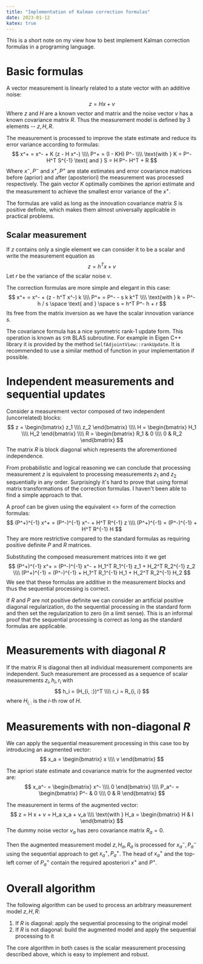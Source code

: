 ```yaml
---
title: "Implementation of Kalman correction formulas"
date: 2023-01-12
katex: true
---
```


This is a short note on my view how to best implement Kalman correction formulas in a programing language.

# Basic formulas

A vector measurement is linearly related to a state vector with an additive noise:
$$
z = H x + v
$$
Where $z$ and $H$ are a known vector and matrix and the noise vector $v$ has a known covariance matrix $R$.
Thus the measurement model is defined by 3 elements -- $z, H, R$.

The measurement is processed to improve the state estimate and reduce its error variance according to formulas:
$$
x^+ = x^- + K (z - H x^-) \\\\
P^+ = (I - KH) P^- \\\\
\text{with } K = P^- H^T S^{-1} \text{ and } S = H P^- H^T + R
$$
Where $x^-, P^-$ and $x^+, P^+$ are state estimates and error covariance matrices before (aprior) and after (aposteriori) the measurement was processed respectively.
The gain vector $K$ optimally combines the apriori estimate and the measurement to achieve the smallest error variance of the $x^+$.

The formulas are valid as long as the innovation covariance matrix $S$ is positive definite, which makes them almost universally applicable in practical problems.

## Scalar measurement 

If $z$ contains only a single element we can consider it to be a scalar and write the measurement equation as
$$
z = h^T x + v
$$
Let $r$ be the variance of the scalar noise $v$.

The correction formulas are more simple and elegant in this case:
$$
x^+ = x^- + (z - h^T x^-) k \\\\
P^+ = P^- - s k k^T \\\\
\text{with } k = P^- h / s \space \text{ and } \space s = h^T P^- h + r
$$
Its free from the matrix inversion as we have the scalar innovation variance $s$.

The covariance formula has a nice symmetric rank-1 update form.
This operation is known as `SYR` BLAS subroutine.
For example in Eigen C++ library it is provided by the method `SelfAdjointView::rankUpdate`.
It is recommended to use a similar method of function in your implementation if possible.

# Independent measurements and sequential updates

Consider a measurement vector composed of two independent (uncorrelated) blocks:
$$
z = \begin{bmatrix} z_1 \\\\ z_2 \end{bmatrix} \\\\
H = \begin{bmatrix} H_1 \\\\ H_2 \end{bmatrix} \\\\
R = \begin{bmatrix} R_1 & 0 \\\\ 0 & R_2 \end{bmatrix}
$$
The matrix $R$ is block diagonal which represents the aforementioned independence.

From probabilistic and logical reasoning we can conclude that processing measurement $z$ is equivalent to processing measurements $z_1$ and $z_2$ sequentially in any order.
Surprisingly it's hard to prove that using formal matrix transformations of the correction formulas.
I haven't been able to find a simple approach to that.

A proof can be given using the equivalent <<inverse covariance>> form of the correction formulas:
$$
(P^+)^{-1} x^+ = (P^-)^{-1} x^- + H^T R^{-1} z \\\\
(P^+)^{-1} = (P^-)^{-1} + H^T R^{-1} H 
$$
They are more restrictive compared to the standard formulas as requiring positive definite $P$ and $R$ matrices.

Substituting the composed measurement matrices into it we get
$$
(P^+)^{-1} x^+ = (P^-)^{-1} x^- + H_1^T R_1^{-1} z_1 + H_2^T R_2^{-1} z_2 \\\\
(P^+)^{-1} = (P^-)^{-1} + H_1^T R_1^{-1} H_1 + H_2^T R_2^{-1} H_2
$$
We see that these formulas are additive in the measurement blocks and thus the sequential processing is correct.

If $R$ and $P$ are not positive definite we can consider an artificial positive diagonal regularization, do the sequential processing in the standard form and then set the regularization to zero (in a limit sense).
This is an informal proof that the sequential processing is correct as long as the standard formulas are applicable.

# Measurements with diagonal $R$

If the matrix $R$ is diagonal then all individual measurement components are independent.
Such measurement are processed as a sequence of scalar measurements $z_i, h_i, r_i$ with
$$
h_i = (H_{i, :})^T \\\\
r_i = R_{i, i}
$$
where $H_{i, :}$ is the $i$-th row of $H$.

# Measurements with non-diagonal $R$

We can apply the sequential measurement processing in this case too by introducing an augmented vector:
$$
x_a = \begin{bmatrix}
x \\\\
v
\end{bmatrix}
$$

The apriori state estimate and covariance matrix for the augmented vector are:
$$
x_a^- = \begin{bmatrix}
x^- \\\\
0
\end{bmatrix} \\\\
P_a^- = \begin{bmatrix}
P^- & 0 \\\\
0 & R
\end{bmatrix}
$$

The measurement in terms of the augmented vector:
$$
z = H x + v = H_a x_a + v_a \\\\
\text{with } H_a = \begin{bmatrix}
H & I
\end{bmatrix}
$$
The dummy noise vector $v_a$ has zero covariance matrix $R_a = 0$.

Then the augmented measurement model $z, H_a, R_a$ is processed for $x_a^-, P_a^-$  using the sequential approach to get $x_a^+, P_a^+$.
The head of $x_a^+$ and the top-left corner of $P_a^+$ contain the required aposteriori $x^+$ and $P^+$.

# Overall algorithm

The following algorithm can be used to process an arbitrary measurement model $z, H, R$:

1. If $R$ is diagonal: apply the sequential processing to the original model
2. If $R$ is not diagonal: build the augmented model and apply the sequential processing to it

The core algorithm in both cases is the scalar measurement processing described above, which is easy to implement and robust.
